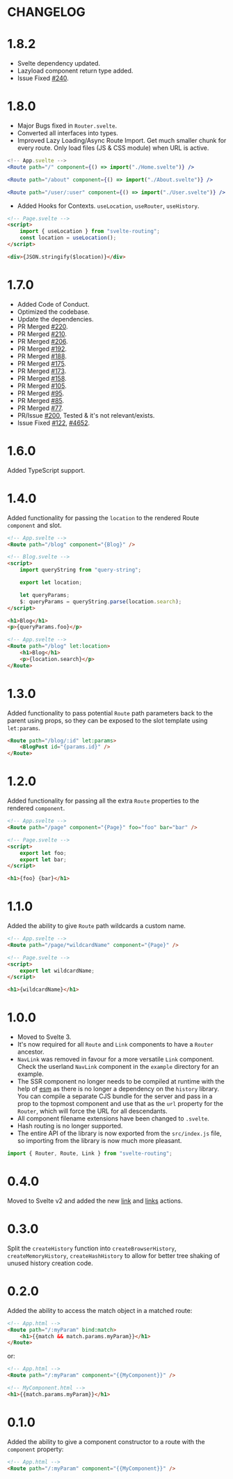 # CHANGELOG

# 1.8.2

-   Svelte dependency updated.
-   Lazyload component return type added.
-   Issue Fixed [#240](https://github.com/EmilTholin/svelte-routing/issues/240).

# 1.8.0

-   Major Bugs fixed in `Router.svelte`.
-   Converted all interfaces into types.
-   Improved Lazy Loading/Async Route Import. Get much smaller chunk for every
    route. Only load files (JS & CSS module) when URL is active.

```jsx
<!-- App.svelte -->
<Route path="/" component={() => import("./Home.svelte")} />

<Route path="/about" component={() => import("./About.svelte")} />

<Route path="/user/:user" component={() => import("./User.svelte")} />
```

-   Added Hooks for Contexts. `useLocation`, `useRouter`, `useHistory`.

```html
<!-- Page.svelte -->
<script>
    import { useLocation } from "svelte-routing";
    const location = useLocation();
</script>

<div>{JSON.stringify($location)}</div>
```

# 1.7.0

-   Added Code of Conduct.
-   Optimized the codebase.
-   Update the dependencies.
-   PR Merged [#220](https://github.com/EmilTholin/svelte-routing/pull/220).
-   PR Merged [#210](https://github.com/EmilTholin/svelte-routing/pull/210).
-   PR Merged [#206](https://github.com/EmilTholin/svelte-routing/pull/206).
-   PR Merged [#192](https://github.com/EmilTholin/svelte-routing/pull/193).
-   PR Merged [#188](https://github.com/EmilTholin/svelte-routing/pull/188).
-   PR Merged [#175](https://github.com/EmilTholin/svelte-routing/pull/175).
-   PR Merged [#173](https://github.com/EmilTholin/svelte-routing/pull/173).
-   PR Merged [#158](https://github.com/EmilTholin/svelte-routing/pull/158).
-   PR Merged [#105](https://github.com/EmilTholin/svelte-routing/pull/105).
-   PR Merged [#95](https://github.com/EmilTholin/svelte-routing/pull/95).
-   PR Merged [#85](https://github.com/EmilTholin/svelte-routing/pull/85).
-   PR Merged [#77](https://github.com/EmilTholin/svelte-routing/pull/77).
-   PR/Issue [#200](https://github.com/EmilTholin/svelte-routing/pull/200),
    Tested & it's not relevant/exists.
-   Issue Fixed [#122](https://github.com/EmilTholin/svelte-routing/issues/122),
    [#4652](https://github.com/sveltejs/svelte/issues/4652).

# 1.6.0

Added TypeScript support.

# 1.4.0

Added functionality for passing the `location` to the rendered Route `component`
and slot.

```html
<!-- App.svelte -->
<Route path="/blog" component="{Blog}" />

<!-- Blog.svelte -->
<script>
    import queryString from "query-string";

    export let location;

    let queryParams;
    $: queryParams = queryString.parse(location.search);
</script>

<h1>Blog</h1>
<p>{queryParams.foo}</p>

<!-- App.svelte -->
<Route path="/blog" let:location>
    <h1>Blog</h1>
    <p>{location.search}</p>
</Route>
```

# 1.3.0

Added functionality to pass potential `Route` path parameters back to the parent
using props, so they can be exposed to the slot template using `let:params`.

```html
<Route path="/blog/:id" let:params>
    <BlogPost id="{params.id}" />
</Route>
```

# 1.2.0

Added functionality for passing all the extra `Route` properties to the rendered
`component`.

```html
<!-- App.svelte -->
<Route path="/page" component="{Page}" foo="foo" bar="bar" />

<!-- Page.svelte -->
<script>
    export let foo;
    export let bar;
</script>

<h1>{foo} {bar}</h1>
```

# 1.1.0

Added the ability to give `Route` path wildcards a custom name.

```html
<!-- App.svelte -->
<Route path="/page/*wildcardName" component="{Page}" />

<!-- Page.svelte -->
<script>
    export let wildcardName;
</script>

<h1>{wildcardName}</h1>
```

# 1.0.0

-   Moved to Svelte 3.
-   It's now required for all `Route` and `Link` components to have a `Router`
    ancestor.
-   `NavLink` was removed in favour for a more versatile `Link` component. Check
    the userland `NavLink` component in the `example` directory for an example.
-   The SSR component no longer needs to be compiled at runtime with the help of
    [esm](https://github.com/standard-things/esm) as there is no longer a
    dependency on the `history` library. You can compile a separate CJS bundle
    for the server and pass in a prop to the topmost component and use that as
    the `url` property for the `Router`, which will force the URL for all
    descendants.
-   All component filename extensions have been changed to `.svelte`.
-   Hash routing is no longer supported.
-   The entire API of the library is now exported from the `src/index.js` file,
    so importing from the library is now much more pleasant.

```javascript
import { Router, Route, Link } from "svelte-routing";
```

# 0.4.0

Moved to Svelte v2 and added the new
[link](https://github.com/EmilTholin/svelte-routing#linkjs) and
[links](https://github.com/EmilTholin/svelte-routing#linksjs) actions.

# 0.3.0

Split the `createHistory` function into `createBrowserHistory`,
`createMemoryHistory`, `createHashHistory` to allow for better tree shaking of
unused history creation code.

# 0.2.0

Added the ability to access the match object in a matched route:

```html
<!-- App.html -->
<Route path="/:myParam" bind:match>
    <h1>{{match && match.params.myParam}}</h1>
</Route>
```

or:

```html
<!-- App.html -->
<Route path="/:myParam" component="{{MyComponent}}" />

<!-- MyComponent.html -->
<h1>{{match.params.myParam}}</h1>
```

# 0.1.0

Added the ability to give a component constructor to a route with the
`component` property:

```html
<!-- App.html -->
<Route path="/:myParam" component="{{MyComponent}}" />
```
